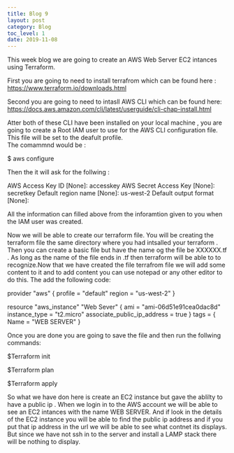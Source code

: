 ```yaml
---
title: Blog 9
layout: post
category: Blog
toc_level: 1
date: 2019-11-08
---
```

This week blog we are going to create an AWS Web Server EC2 intances using Terraform.

First you are going to need to  install terrafrom  which can be found here : https://www.terraform.io/downloads.html

Second you are going to need to intasll AWS  CLI which can be found here: https://docs.aws.amazon.com/cli/latest/userguide/cli-chap-install.html 

Atter both of these CLI have been installed on your local machine , you are going to create a Root IAM user to use for the AWS CLI configuration file. This file will be set to the deafult profile.  
 The comammnd would be :
 
 $ aws configure 
 
 Then the it will ask for the follwing : 
 
AWS Access Key ID [None]: accesskey
AWS Secret Access Key [None]: secretkey
Default region name [None]: us-west-2
Default output format [None]:

 All the information can filled above from the inforamtion given to you when the IAM user was created.
 
Now we will be able to create our terraform file. You will be creating the terraform file  the same directory where you had intsalled your terraform . Then you can create a basic file but have the name og the file be XXXXXX.tf  . As long as the name of the file ends in .tf then terraform will be able to to recognize.Now that we have created the file terrafrom file  we will add some content to it and to add content you can use notepad or any other editor to do this. The add the following code:

provider "aws" {
  profile = "default" 
  region     = "us-west-2"
}

resource "aws_instance" "Web Sever" {
  ami = "ami-06d51e91cea0dac8d"
  instance_type = "t2.micro"
  associate_public_ip_address = true
}
 tags = {
   Name = "WEB SERVER"
   }

Once you are done you are going to save the file and then run the follwing commands:

$Terraform init

$Terraform plan

$Terraform apply

 So what we have don here is create an EC2 instance but gave the ablilty to have a public ip . When we login in to the AWS account we will be able to see an EC2 intances with the name WEB SERVER. And if look in the details of the EC2 instance you will be able to find the public ip address and if you put that ip address in the url we will be able to see what contnet its displays. But since we have not ssh in to the server and  install a LAMP stack there will be nothing to display.
